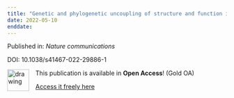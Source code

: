 ```yaml
---
title: "Genetic and phylogenetic uncoupling of structure and function in human transmodal cortex."
date: 2022-05-10
enddate:
---
```


Published in: *Nature communications*

DOI: 10.1038/s41467-022-29886-1

<img src="https://upload.wikimedia.org/wikipedia/commons/thumb/7/77/Open_Access_logo_PLoS_transparent.svg/800px-Open_Access_logo_PLoS_transparent.svg.png" alt="drawing" width="50" align="left"/> &nbsp;&nbsp;&nbsp;This publication is available in **Open Access**! (Gold OA)

&nbsp;&nbsp;&nbsp;[Access it freely here](https://www.nature.com/articles/s41467-022-29886-1.pdf
)

